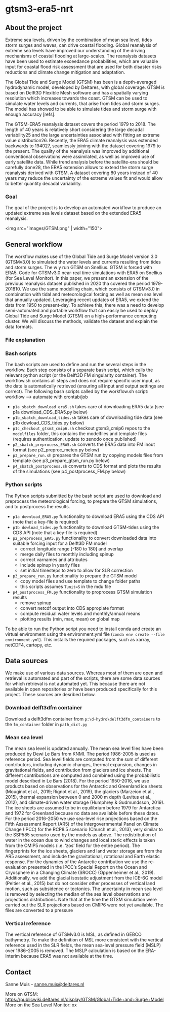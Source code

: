 # gtsm3-era5-nrt


## About the project
Extreme sea levels, driven by the combination of mean sea level, tides storm surges and waves, can drive coastal flooding. Global reanalysis of extreme sea levels have improved our understanding of the driving mechanisms of coastal flooding at large-scales. The reanalysis datasets have been used to estimate exceedance probabilities, which are valuable input for coastal flood risk assessment that are used for both disaster risks reductions and climate change mitigation and adaptation.

The Global Tide and Surge Model (GTSM) has been  is a depth-averaged hydrodynamic model, developed by Deltares, with global coverage. GTSM is based on Delft3D Flexible Mesh software and has a spatially varying resolution which increases towards the coast. GTSM can be used to simulate water levels and currents, that arise from tides and storm surges. The model has showed to be able to simulate tides and storm surge with enough accuracy [refs]. 

The GTSM-ERA5 reanalysis dataset covers the period 1979 to 2018. The length of 40 years is relatively short considering the large decadal variability25 and the large uncertainties associated with fitting an extreme value distribution26. Recently, the ERA5 climate reanalysis was extended backwards to 194027, seamlessly joining with the dataset covering 1979 to the present. The quality of the reanalysis was improved by additional conventional observations were assimilated, as well as improved use of early satellite data.  While trend analysis before the satellite-era should be carefully done28, the ERA5 extension allows to extend the storm surge reanalysis derived with GTSM. A dataset covering 80 years instead of 40 years may reduce the uncertainty of the extreme values fit and would allow to better quantity decadal variability. 

### Goal
The goal of the project is to develop an automated workflow to produce an updated extreme sea levels dataset based on the extended ERA5 reanalysis.

<img src="images/GTSM.png" | width="150">

## General workflow

The workflow makes use of the Global Tide and Surge Model version 3.0 (GTSMv3.0) to simulated the water levels and currents resulting from tides and storm surges. The w y run GTSM on Snellius. GTSM is forced with ERA5. Code for GTSMv3.0 near-real time simulations with ERA5 on Snellius (for Sea Level Monitor). In this paper, we present an extension of the previous reanalysis dataset published in 2020 tha covered the period 1979-201810. We use the same modelling chain, which consists of GTSMv3.0 in combination with tidal and meteorological forcing as well as mean sea level that annually updated. Leveraging recent updates of ERA5, we extend the data from 1950 to present-day. To achieve this, there was a need to develop semi-automated and portable workflow that can easily be used to deploy Global Tide and Surge Model (GTSM) on a high-performance computing cluster. We will discuss the methods, validate the dataset and explain the data formats. 

### File explanation

### Bash scripts
The bash scripts are used to define and run the several steps in the workflow. Each step consists of a separate bash script, which calls the relevant python script (or the Delft3D FM singularity container). The workflow.sh contains all steps and does not require specific user input, as the date is automatically retrieved (ensuring all input and output settings are correct).  The following bash scripts called by the workflow.sh script:
workflow --> automate with crontab/job

- `p1a_sbatch_download_era5.sh` takes care of downloading ERA5 data (see p1a download_CDS_ERA5.py below)
- `p1b_sbatch_download_tides.sh` takes care of downloading tide data (see p1b dowload_CDS_tides.py below)
- `p1c_checkout_gtsm3_cmip6.sh` checkout gtsm3_cmip6 repos to the `modelfiles` folder, this contains the modelfiles and template files (requires authentication, update to zenodo once published)
- `p2_sbatch_preprocess_ERA5.sh` converts the ERA5 data into FM inout format (see p2_preproc_meteo.py below)
- `p3_prepare_run.sh` prepares the GTSM run by copying models files from template (see p3_prepare_gtsm_run.py below)
- `p4_sbatch_postprocess.sh` converts to CDS format and plots the results of the simulations (see p4_postprocess_FM.py below)

### Python scripts
The Python scripts submitted by the bash script are used to download and preprocess the meteorological forcing, to prepare the GTSM simulations, and to postprocess the results. 

- `p1a download_ERA5.py` functionality to download ERA5 using the CDS API (note that a key-file is required)
- `p1b dowload_tides.py` functionality to download GTSM-tides using the CDS API (note that a key-file is required)
- `p2_preprocess_ERA5.py` functionality to convert downloaded data into suitable forcing input for a Delft3D FM model
    - correct longitude range [-180 to 180] and overlap
    - merge daily files to monthly including spinup
    - correct varnames and attributes
	- include spinup in yearly files
    - set initial timesteps to zero to allow for SLR correction
- `p3_prepare_run.py` functionality to prepare the GTSM model 
    - copy model files and use template to change folder paths
	- this scripts assumes `Tunit=S` in the mdu file
- `p4_postprocess_FM.py` functionality to proprocess GTSM simulation results
    - remove spinup
	- convert netcdf output into CDS appropiate format 
    - compute residual water levels and monthly/annual means
    - plotting results (min, max, mean) on global map
  
To be able to run the Python script you need to install conda and create an virtual environment using the environment.yml file (`conda env create --file environment.yml`). This installs the required packages, such as xarray, netCDF4, cartopy, etc. 

## Data sources
We make use of various data sources. Whereas most of them are open and retrieval is automated and part of the scripts, there are some data sources for which retrieval is not automated yet. This because there are not available in open repositories or have been produced specifically for this project. These sources are desribed below. 

### Download delft3dfm container
Download a delft3dfm container from `p:\d-hydro\delft3dfm_containers` to the `fm_container` folder in `path_dict.py`

### Mean sea level
The mean sea level is updated annually. The mean sea level files have been produced by Dewi Le Bars from KNMI. The period 1986-2005 is used as reference period. Sea level fields are computed from the sum of different contributors, including dynamic changes, thermal expansion, changes in gravitational fields, and contribution from glaciers and ice sheets. The different contributions are computed and combined using the probabilistic model described in Le Bars (2018). For the period 1950-2016, we use products based on observations for the Antarctic and Greenland ice sheets (Mouginot et al., 2019; Rignot et al., 2019), the glaciers (Marzeion et al., 2015), thermal expansion between 0 and 2000 m depth (Levitus et al., 2012), and climate-driven water storage (Humphrey & Gudmundsson, 2019). The ice sheets are assumed to be in equilibrium before 1979 for Antarctica and 1972 for Greenland because no data are available before these dates. For the period 2016-2050 we use sea-level rise projections based on the Fifth Assessment Report (AR5) of the Intergovernmental Panel on Climate Change (IPCC) for the RCP8.5 scenario (Church et al., 2013), very similar to the SSP585 scenario used by the models as above. The redistribution of water in the ocean due to wind changes and local steric effects is taken from the CMIP5 models (i.e. ‘zos’ field for the entire period). The fingerprints for the ice sheets, glaciers and land water storage are from the AR5 assessment, and include the gravitational, rotational and Earth elastic response. For the dynamics of the Antarctic contribution we use the re-evaluation presented in the IPCC’s Special Report on the Ocean and Cryosphere in a Changing Climate (SROCC) (Oppenheimer et al., 2019). Additionally, we add the glacial isostatic adjustment from the ICE-6G model (Peltier et al., 2015) but do not consider other processes of vertical land motion, such as subsidence or tectonics. The uncertainty in mean sea level is removed by selecting the median of the sea level observations and projections distributions. Note that at the time the GTSM simulation were carried out the SLR projections based on CMIP6 were not yet available. The files are converted to a pressure

### Vertical reference
The vertical reference of GTSMv3.0 is MSL, as defined in GEBCO bathymetry. To make the definition of MSL more consistent with the vertical reference used in the SLR fields, the mean sea-level pressure field (MSLP) over 1986–2005 is removed. The MSLP calculation is based on the ERA-Interim because ERA5 was not available at the time.

## Contact
Sanne Muis - sanne.muis@deltares.nl

More on GTSM: https://publicwiki.deltares.nl/display/GTSM/Global+Tide+and+Surge+Model
More on the Sea Level Monitor: xx
